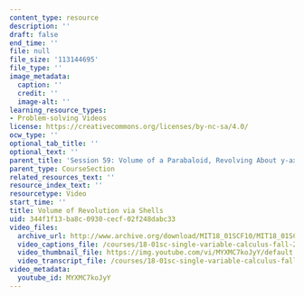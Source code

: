 ```yaml
---
content_type: resource
description: ''
draft: false
end_time: ''
file: null
file_size: '113144695'
file_type: ''
image_metadata:
  caption: ''
  credit: ''
  image-alt: ''
learning_resource_types:
- Problem-solving Videos
license: https://creativecommons.org/licenses/by-nc-sa/4.0/
ocw_type: ''
optional_tab_title: ''
optional_text: ''
parent_title: 'Session 59: Volume of a Parabaloid, Revolving About y-axis'
parent_type: CourseSection
related_resources_text: ''
resource_index_text: ''
resourcetype: Video
start_time: ''
title: Volume of Revolution via Shells
uid: 344f1f13-ba8c-0930-cecf-02f248dabc33
video_files:
  archive_url: http://www.archive.org/download/MIT18_01SCF10/MIT18_01SCF10Rec_45_300k.mp4
  video_captions_file: /courses/18-01sc-single-variable-calculus-fall-2010/dcaced489d9554ed80292eb2669a4b01_MYXMC7koJyY.vtt
  video_thumbnail_file: https://img.youtube.com/vi/MYXMC7koJyY/default.jpg
  video_transcript_file: /courses/18-01sc-single-variable-calculus-fall-2010/e6878862760ff9733ece5ee288bcc701_MYXMC7koJyY.pdf
video_metadata:
  youtube_id: MYXMC7koJyY
---
```

